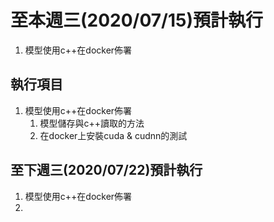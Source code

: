 # 至本週三(2020/07/15)預計執行

1. 模型使用c++在docker佈署

## 執行項目

1. 模型使用c++在docker佈署
   1. 模型儲存與c++讀取的方法
   2. 在docker上安裝cuda & cudnn的測試

## 至下週三(2020/07/22)預計執行

1. 模型使用c++在docker佈署
2. 